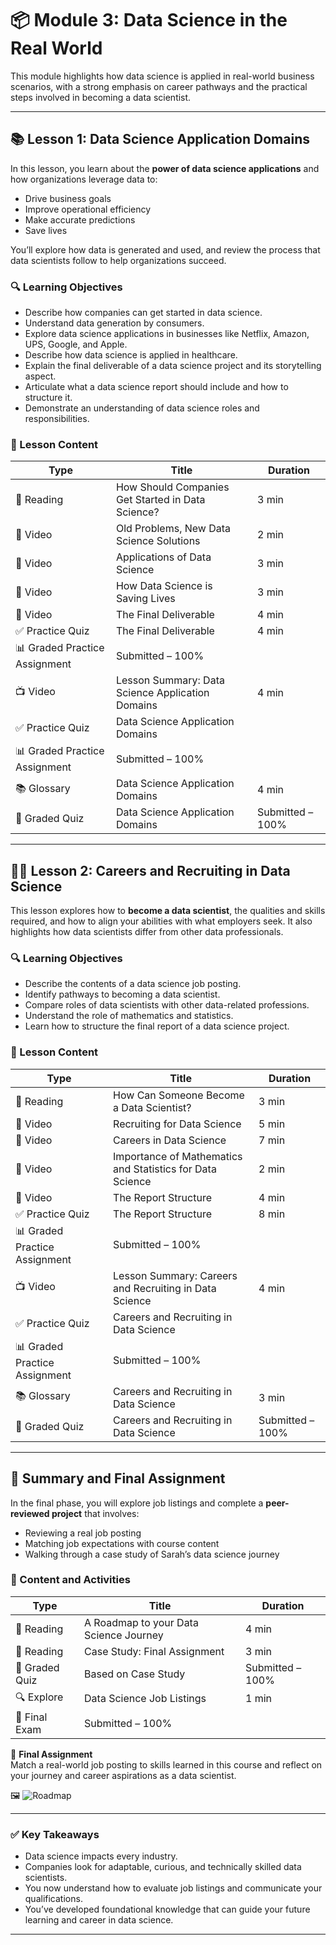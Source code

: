 # 📦 Module 3: Data Science in the Real World

This module highlights how data science is applied in real-world business scenarios, with a strong emphasis on career pathways and the practical steps involved in becoming a data scientist.

---

## 📚 Lesson 1: Data Science Application Domains

In this lesson, you learn about the **power of data science applications** and how organizations leverage data to:
- Drive business goals
- Improve operational efficiency
- Make accurate predictions
- Save lives

You’ll explore how data is generated and used, and review the process that data scientists follow to help organizations succeed.

### 🔍 Learning Objectives
- Describe how companies can get started in data science.
- Understand data generation by consumers.
- Explore data science applications in businesses like Netflix, Amazon, UPS, Google, and Apple.
- Describe how data science is applied in healthcare.
- Explain the final deliverable of a data science project and its storytelling aspect.
- Articulate what a data science report should include and how to structure it.
- Demonstrate an understanding of data science roles and responsibilities.

### 🧠 Lesson Content

| Type | Title | Duration |
|------|-------|----------|
| 📖 Reading | How Should Companies Get Started in Data Science? | 3 min |
| 🎥 Video | Old Problems, New Data Science Solutions | 2 min |
| 🎥 Video | Applications of Data Science | 3 min |
| 🎥 Video | How Data Science is Saving Lives | 3 min |
| 🎥 Video | The Final Deliverable | 4 min |
| ✅ Practice Quiz | The Final Deliverable | 4 min |
| 📊 Graded Practice Assignment | Submitted – 100% | |
| 📺 Video | Lesson Summary: Data Science Application Domains | 4 min |
| ✅ Practice Quiz | Data Science Application Domains | |
| 📊 Graded Practice Assignment | Submitted – 100% | |
| 📚 Glossary | Data Science Application Domains | 4 min |
| 🧪 Graded Quiz | Data Science Application Domains | Submitted – 100% |

---

## 👩‍💼 Lesson 2: Careers and Recruiting in Data Science

This lesson explores how to **become a data scientist**, the qualities and skills required, and how to align your abilities with what employers seek. It also highlights how data scientists differ from other data professionals.

### 🔍 Learning Objectives
- Describe the contents of a data science job posting.
- Identify pathways to becoming a data scientist.
- Compare roles of data scientists with other data-related professions.
- Understand the role of mathematics and statistics.
- Learn how to structure the final report of a data science project.

### 🧠 Lesson Content

| Type | Title | Duration |
|------|-------|----------|
| 📖 Reading | How Can Someone Become a Data Scientist? | 3 min |
| 🎥 Video | Recruiting for Data Science | 5 min |
| 🎥 Video | Careers in Data Science | 7 min |
| 🎥 Video | Importance of Mathematics and Statistics for Data Science | 2 min |
| 🎥 Video | The Report Structure | 4 min |
| ✅ Practice Quiz | The Report Structure | 8 min |
| 📊 Graded Practice Assignment | Submitted – 100% | |
| 📺 Video | Lesson Summary: Careers and Recruiting in Data Science | 4 min |
| ✅ Practice Quiz | Careers and Recruiting in Data Science | |
| 📊 Graded Practice Assignment | Submitted – 100% | |
| 📚 Glossary | Careers and Recruiting in Data Science | 3 min |
| 🧪 Graded Quiz | Careers and Recruiting in Data Science | Submitted – 100% |

---

## 📝 Summary and Final Assignment

In the final phase, you will explore job listings and complete a **peer-reviewed project** that involves:
- Reviewing a real job posting
- Matching job expectations with course content
- Walking through a case study of Sarah’s data science journey

### 🧠 Content and Activities

| Type | Title | Duration |
|------|-------|----------|
| 📖 Reading | A Roadmap to your Data Science Journey | 4 min |
| 📖 Reading | Case Study: Final Assignment | 3 min |
| 🧪 Graded Quiz | Based on Case Study | Submitted – 100% |
| 🔍 Explore | Data Science Job Listings | 1 min |
| 🧪 Final Exam | Submitted – 100% |

📌 **Final Assignment**  
Match a real-world job posting to skills learned in this course and reflect on your journey and career aspirations as a data scientist.

🖼️ ![Roadmap](../assets/image.png)

---

### ✅ Key Takeaways
- Data science impacts every industry.
- Companies look for adaptable, curious, and technically skilled data scientists.
- You now understand how to evaluate job listings and communicate your qualifications.
- You’ve developed foundational knowledge that can guide your future learning and career in data science.

---


